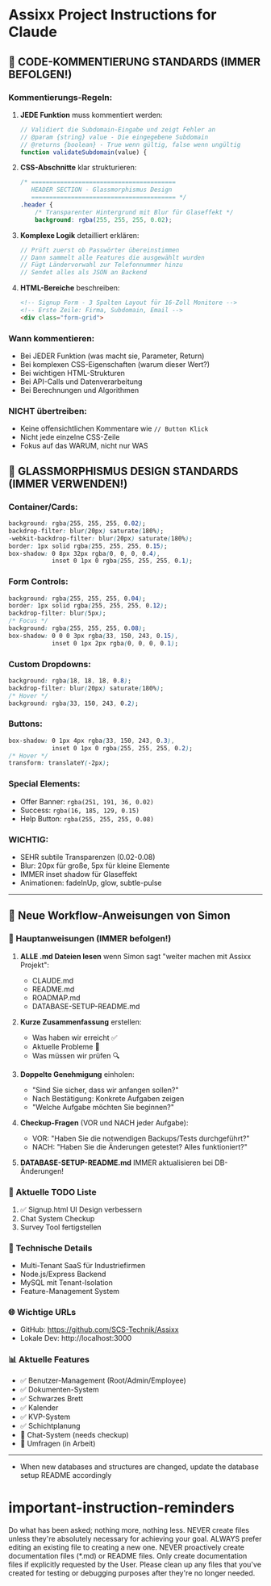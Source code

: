# Assixx Project Instructions for Claude

## 📝 CODE-KOMMENTIERUNG STANDARDS (IMMER BEFOLGEN!)

### Kommentierungs-Regeln:
1. **JEDE Funktion** muss kommentiert werden:
   ```javascript
   // Validiert die Subdomain-Eingabe und zeigt Fehler an
   // @param {string} value - Die eingegebene Subdomain
   // @returns {boolean} - True wenn gültig, false wenn ungültig
   function validateSubdomain(value) {
   ```

2. **CSS-Abschnitte** klar strukturieren:
   ```css
   /* ========================================
      HEADER SECTION - Glassmorphismus Design
      ======================================== */
   .header {
       /* Transparenter Hintergrund mit Blur für Glaseffekt */
       background: rgba(255, 255, 255, 0.02);
   ```

3. **Komplexe Logik** detailliert erklären:
   ```javascript
   // Prüft zuerst ob Passwörter übereinstimmen
   // Dann sammelt alle Features die ausgewählt wurden
   // Fügt Ländervorwahl zur Telefonnummer hinzu
   // Sendet alles als JSON an Backend
   ```

4. **HTML-Bereiche** beschreiben:
   ```html
   <!-- Signup Form - 3 Spalten Layout für 16-Zoll Monitore -->
   <!-- Erste Zeile: Firma, Subdomain, Email -->
   <div class="form-grid">
   ```

### Wann kommentieren:
- Bei JEDER Funktion (was macht sie, Parameter, Return)
- Bei komplexen CSS-Eigenschaften (warum dieser Wert?)
- Bei wichtigen HTML-Strukturen
- Bei API-Calls und Datenverarbeitung
- Bei Berechnungen und Algorithmen

### NICHT übertreiben:
- Keine offensichtlichen Kommentare wie `// Button Klick`
- Nicht jede einzelne CSS-Zeile
- Fokus auf das WARUM, nicht nur WAS

## 🎨 GLASSMORPHISMUS DESIGN STANDARDS (IMMER VERWENDEN!)

### Container/Cards:
```css
background: rgba(255, 255, 255, 0.02);
backdrop-filter: blur(20px) saturate(180%);
-webkit-backdrop-filter: blur(20px) saturate(180%);
border: 1px solid rgba(255, 255, 255, 0.15);
box-shadow: 0 8px 32px rgba(0, 0, 0, 0.4),
            inset 0 1px 0 rgba(255, 255, 255, 0.1);
```

### Form Controls:
```css
background: rgba(255, 255, 255, 0.04);
border: 1px solid rgba(255, 255, 255, 0.12);
backdrop-filter: blur(5px);
/* Focus */
background: rgba(255, 255, 255, 0.08);
box-shadow: 0 0 0 3px rgba(33, 150, 243, 0.15),
            inset 0 1px 2px rgba(0, 0, 0, 0.1);
```

### Custom Dropdowns:
```css
background: rgba(18, 18, 18, 0.8);
backdrop-filter: blur(20px) saturate(180%);
/* Hover */
background: rgba(33, 150, 243, 0.2);
```

### Buttons:
```css
box-shadow: 0 1px 4px rgba(33, 150, 243, 0.3),
            inset 0 1px 0 rgba(255, 255, 255, 0.2);
/* Hover */
transform: translateY(-2px);
```

### Special Elements:
- Offer Banner: `rgba(251, 191, 36, 0.02)` 
- Success: `rgba(16, 185, 129, 0.15)`
- Help Button: `rgba(255, 255, 255, 0.08)`

### WICHTIG:
- SEHR subtile Transparenzen (0.02-0.08)
- Blur: 20px für große, 5px für kleine Elemente
- IMMER inset shadow für Glaseffekt
- Animationen: fadeInUp, glow, subtle-pulse

---

## 🚨 Neue Workflow-Anweisungen von Simon

### 🚨 Hauptanweisungen (IMMER befolgen!)

1. **ALLE .md Dateien lesen** wenn Simon sagt "weiter machen mit Assixx Projekt":
   - CLAUDE.md
   - README.md 
   - ROADMAP.md
   - DATABASE-SETUP-README.md

2. **Kurze Zusammenfassung** erstellen:
   - Was haben wir erreicht ✅
   - Aktuelle Probleme 🔴
   - Was müssen wir prüfen 🔍

3. **Doppelte Genehmigung** einholen:
   - "Sind Sie sicher, dass wir anfangen sollen?"
   - Nach Bestätigung: Konkrete Aufgaben zeigen
   - "Welche Aufgabe möchten Sie beginnen?"

4. **Checkup-Fragen** (VOR und NACH jeder Aufgabe):
   - VOR: "Haben Sie die notwendigen Backups/Tests durchgeführt?"
   - NACH: "Haben Sie die Änderungen getestet? Alles funktioniert?"

5. **DATABASE-SETUP-README.md** IMMER aktualisieren bei DB-Änderungen!

### 📝 Aktuelle TODO Liste
1. ✅ Signup.html UI Design verbessern
2. Chat System Checkup
3. Survey Tool fertigstellen

### 🔧 Technische Details
- Multi-Tenant SaaS für Industriefirmen
- Node.js/Express Backend
- MySQL mit Tenant-Isolation
- Feature-Management System

### 🌐 Wichtige URLs
- GitHub: https://github.com/SCS-Technik/Assixx
- Lokale Dev: http://localhost:3000

### 📊 Aktuelle Features
- ✅ Benutzer-Management (Root/Admin/Employee)
- ✅ Dokumenten-System
- ✅ Schwarzes Brett
- ✅ Kalender
- ✅ KVP-System
- ✅ Schichtplanung
- 🔄 Chat-System (needs checkup)
- 🔄 Umfragen (in Arbeit)

---

- When new databases and structures are changed, update the database setup README accordingly
# important-instruction-reminders
Do what has been asked; nothing more, nothing less.
NEVER create files unless they're absolutely necessary for achieving your goal.
ALWAYS prefer editing an existing file to creating a new one.
NEVER proactively create documentation files (*.md) or README files. Only create documentation files if explicitly requested by the User.
Please clean up any files that you've created for testing or debugging purposes after they're no longer needed.